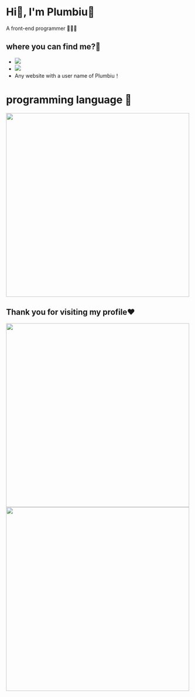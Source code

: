 # Hi👋, I'm Plumbiu🥰

A front-end programmer 🥵🥵🥵

## where you can find me?🤔

- [![](https://img.shields.io/badge/Blog-Plumbiuの小屋-black?logo=blog&color=blueviolet)](https://blog.plumbiu.club/)
- [![](https://img.shields.io/badge/Github-black?logo=github&logoColor=white&color=green)](https://github.com/Plumbiu)
- Any website with a user name of Plumbiu！

# programming language 💫

<a href="https://wakatime.com"><img width="500px" src="https://wakatime.com/share/@43e688e8-255f-4966-9dfd-6b499237eefd/7d681c40-7fab-42b9-9472-ac026aa646af.png" /></a>

## Thank you for visiting my profile❤️

<img width="500px" src="https://github-readme-stats.vercel.app/api?username=Plumbiu" />

<img width="500px" src="https://github-readme-streak-stats.herokuapp.com/?user=Plumbiu" />
